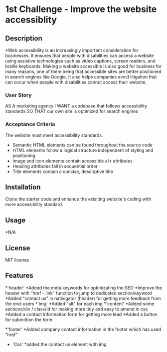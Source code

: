 # 1st Challenge - Improve the website accessiblity
## Description
 *Web accessibility is an increasingly important consideration for businesses. It ensures that people with disabilities can access a website using assistive technologies such as video captions, screen readers, and braille keyboards. Making a website accessible is also good for business for many reasons, one of them being that accessible sites are better positioned in search engines like Google. It also helps companies avoid litigation that can occur when people with disabilities cannot access their website.

### User Story
AS A marketing agency
I WANT a codebase that follows accessibility standards
SO THAT our own site is optimized for search engines

### Acceptance Criteria

The website must meet accessibility standards. 

* Semantic HTML elements can be found throughout the source code
* HTML elements follow a logical structure independent of styling and positioning
* Image and icon elements contain accessible `alt` attributes
* Heading attributes fall in sequential order
* Title elements contain a concise, descriptive title

## Installation
Clone the starter code and enhance the exisiting website's coding with more accessibility standard.

## Usage
*N/A

## License
MIT license


## Features
*'header'
    *Added the meta keywords for optimizating the SEO
    *Improve the header with "href - link" function to jump to dedicated section/keyword
    *Added "contact us" in nativigator (header) for getting more feedback from the end-users
*'img'
    *Added "alt" for each img
*'content'
    *Added some sections/div / class/id for making more tidy and easy to amend in css
    *Added a contact information form for getting more lead 
    *Added a button for submittion the form
     
*'footer'
    *Added company contact information in the footer which has used "href"
* 'Css'
    *added the contact us element with img
